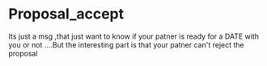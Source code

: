 # Proposal_accept
 Its just a msg ,that just want to know if your patner is ready for a DATE with you or not ....But the interesting part is that your patner can't reject the proposal
